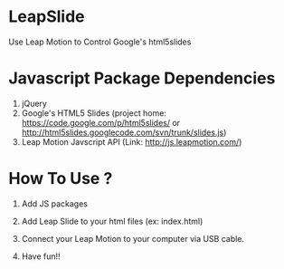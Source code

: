 LeapSlide
=========

Use Leap Motion to Control Google's html5slides

Javascript Package Dependencies
===============================

1) jQuery
2) Google's HTML5 Slides
   (project home: https://code.google.com/p/html5slides/ or http://html5slides.googlecode.com/svn/trunk/slides.js)
3) Leap Motion Javscript API
   (Link: http://js.leapmotion.com/)
   
   
How To Use ?
============

1) Add JS packages

   <script src='http://html5slides.googlecode.com/svn/trunk/slides.js'></script>
   <script src='http://code.jquery.com/jquery-1.10.2.min.js'></script>
   <script src="http://js.leapmotion.com/0.2.0-beta6/leap.min.js"></script>
   
2) Add Leap Slide to your html files (ex: index.html)

   <script src='leap-slide/leap-slide.min.js'></script>
   <link rel='stylesheet' href='leap-slide/leap-slide.min.css'>

3) Connect your Leap Motion to your computer via USB cable.
4) Have fun!!
